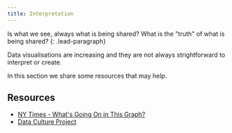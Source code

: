 ```yaml
---
title: Interpretation
---
```


Is what we see, always what is being shared? What is the "truth" of what is being shared?
{: .lead-paragraph}

Data visualisations are increasing and they are not always strightforward to interpret or create.

In this section we share some resources that may help.

## Resources

* [NY Times - What's Going On in This Graph?](https://www.nytimes.com/column/whats-going-on-in-this-graph)
* [Data Culture Project](https://databasic.io/en/culture/)
